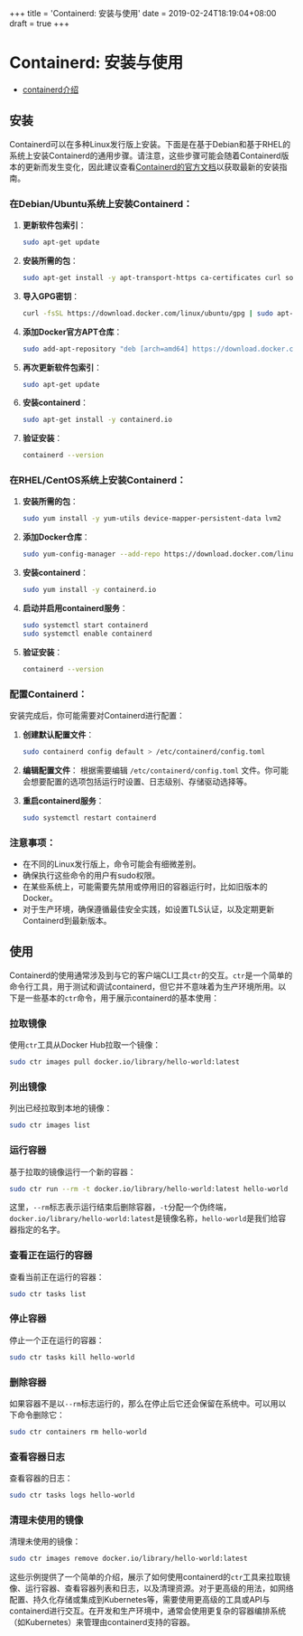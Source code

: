+++
title = 'Containerd: 安装与使用'
date = 2019-02-24T18:19:04+08:00
draft = true
+++

# Containerd: 安装与使用

* [containerd介绍](../containerd)

## 安装

Containerd可以在多种Linux发行版上安装。下面是在基于Debian和基于RHEL的系统上安装Containerd的通用步骤。请注意，这些步骤可能会随着Containerd版本的更新而发生变化，因此建议查看[Containerd的官方文档](https://containerd.io/docs/getting-started/)以获取最新的安装指南。

### 在Debian/Ubuntu系统上安装Containerd：

1. **更新软件包索引**：
   ```bash
   sudo apt-get update
   ```

2. **安装所需的包**：
   ```bash
   sudo apt-get install -y apt-transport-https ca-certificates curl software-properties-common
   ```

3. **导入GPG密钥**：
   ```bash
   curl -fsSL https://download.docker.com/linux/ubuntu/gpg | sudo apt-key add -
   ```

4. **添加Docker官方APT仓库**：
   ```bash
   sudo add-apt-repository "deb [arch=amd64] https://download.docker.com/linux/ubuntu $(lsb_release -cs) stable"
   ```

5. **再次更新软件包索引**：
   ```bash
   sudo apt-get update
   ```

6. **安装containerd**：
   ```bash
   sudo apt-get install -y containerd.io
   ```

7. **验证安装**：
   ```bash
   containerd --version
   ```

### 在RHEL/CentOS系统上安装Containerd：

1. **安装所需的包**：
   ```bash
   sudo yum install -y yum-utils device-mapper-persistent-data lvm2
   ```

2. **添加Docker仓库**：
   ```bash
   sudo yum-config-manager --add-repo https://download.docker.com/linux/centos/docker-ce.repo
   ```

3. **安装containerd**：
   ```bash
   sudo yum install -y containerd.io
   ```

4. **启动并启用containerd服务**：
   ```bash
   sudo systemctl start containerd
   sudo systemctl enable containerd
   ```

5. **验证安装**：
   ```bash
   containerd --version
   ```

### 配置Containerd：

安装完成后，你可能需要对Containerd进行配置：

1. **创建默认配置文件**：
   ```bash
   sudo containerd config default > /etc/containerd/config.toml
   ```

2. **编辑配置文件**：
   根据需要编辑 `/etc/containerd/config.toml` 文件。你可能会想要配置的选项包括运行时设置、日志级别、存储驱动选择等。

3. **重启containerd服务**：
   ```bash
   sudo systemctl restart containerd
   ```

### 注意事项：

- 在不同的Linux发行版上，命令可能会有细微差别。
- 确保执行这些命令的用户有sudo权限。
- 在某些系统上，可能需要先禁用或停用旧的容器运行时，比如旧版本的Docker。
- 对于生产环境，确保遵循最佳安全实践，如设置TLS认证，以及定期更新Containerd到最新版本。

## 使用

Containerd的使用通常涉及到与它的客户端CLI工具`ctr`的交互。`ctr`是一个简单的命令行工具，用于测试和调试containerd，但它并不意味着为生产环境所用。以下是一些基本的`ctr`命令，用于展示containerd的基本使用：

### 拉取镜像

使用`ctr`工具从Docker Hub拉取一个镜像：

```bash
sudo ctr images pull docker.io/library/hello-world:latest
```

### 列出镜像

列出已经拉取到本地的镜像：

```bash
sudo ctr images list
```

### 运行容器

基于拉取的镜像运行一个新的容器：

```bash
sudo ctr run --rm -t docker.io/library/hello-world:latest hello-world
```

这里，`--rm`标志表示运行结束后删除容器，`-t`分配一个伪终端，`docker.io/library/hello-world:latest`是镜像名称，`hello-world`是我们给容器指定的名字。

### 查看正在运行的容器

查看当前正在运行的容器：

```bash
sudo ctr tasks list
```

### 停止容器

停止一个正在运行的容器：

```bash
sudo ctr tasks kill hello-world
```

### 删除容器

如果容器不是以`--rm`标志运行的，那么在停止后它还会保留在系统中。可以用以下命令删除它：

```bash
sudo ctr containers rm hello-world
```

### 查看容器日志

查看容器的日志：

```bash
sudo ctr tasks logs hello-world
```

### 清理未使用的镜像

清理未使用的镜像：

```bash
sudo ctr images remove docker.io/library/hello-world:latest
```

这些示例提供了一个简单的介绍，展示了如何使用containerd的`ctr`工具来拉取镜像、运行容器、查看容器列表和日志，以及清理资源。对于更高级的用法，如网络配置、持久化存储或集成到Kubernetes等，需要使用更高级的工具或API与containerd进行交互。在开发和生产环境中，通常会使用更复杂的容器编排系统（如Kubernetes）来管理由containerd支持的容器。

